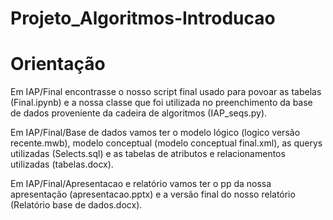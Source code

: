 # Projeto_Algoritmos-Introducao

# Orientação 
Em IAP/Final encontrasse o nosso script final usado para povoar as tabelas (Final.ipynb) e a nossa classe que foi utilizada no preenchimento da base de dados proveniente da cadeira de algoritmos (IAP_seqs.py).

Em IAP/Final/Base de dados vamos ter o modelo lógico (logico versão recente.mwb), modelo conceptual (modelo conceptual final.xml), as querys utilizadas (Selects.sql) e as tabelas de atributos e relacionamentos utilizadas (tabelas.docx).

Em IAP/Final/Apresentacao e relatório vamos ter o pp da nossa apresentação (apresentacao.pptx) e a versão final do nosso relatório (Relatório base de dados.docx).
